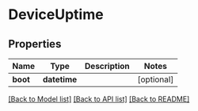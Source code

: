 # DeviceUptime


## Properties
Name | Type | Description | Notes
------------ | ------------- | ------------- | -------------
**boot** | **datetime** |  | [optional] 

[[Back to Model list]](../README.md#documentation-for-models) [[Back to API list]](../README.md#documentation-for-api-endpoints) [[Back to README]](../README.md)


